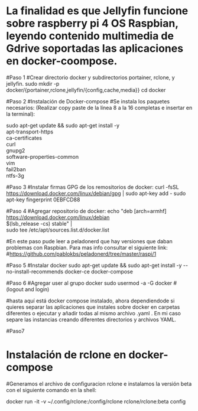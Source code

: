 # La finalidad es que Jellyfin funcione sobre raspberry pi 4 OS Raspbian, leyendo contenido multimedia de Gdrive soportadas las aplicaciones en docker-coompose.

#Paso 1
#Crear directorio docker y subdirectorios portainer, rclone, y jellyfin.
sudo mkdir -p docker/{portainer,rclone,jellyfin/{config,cache,media}}
cd docker

#Paso 2
#Instalación de Docker-compose 
#Se instala los paquetes necesarios: (Realizar copy paste de la línea 8 a la 16 completas e insertar en la terminal):

sudo apt-get update && sudo apt-get install -y \
  apt-transport-https \
  ca-certificates \
  curl \
  gnupg2 \
  software-properties-common \
  vim \
  fail2ban \
  ntfs-3g

#Paso 3
#Instalar firmas GPG de los remositorios de docker:
curl -fsSL https://download.docker.com/linux/debian/gpg | sudo apt-key add -
 sudo apt-key fingerprint 0EBFCD88

#Paso 4
#Agregar repositorio de docker:
echo "deb [arch=armhf] https://download.docker.com/linux/debian \
     $(lsb_release -cs) stable" | \
    sudo tee /etc/apt/sources.list.d/docker.list

#En este paso pude leer a peladonerd que hay versiones que daban problemas con Raspbian. Para mas info consultar el siguiente link:
#https://github.com/pablokbs/peladonerd/tree/master/raspi/1

#Paso 5
#Instalar docker
sudo apt-get update && sudo apt-get install -y --no-install-recommends docker-ce docker-compose

#Paso 6
#Agregar user al grupo docker
sudo usermod -a -G docker <usuario>
#(logout and login)
  

#hasta aquí está docker compose instalado, ahora dependiendode si quieres separar las aplicaciones que instales sobre docker en carpetas diferentes o ejecutar y añadir todas al mismo archivo .yaml . En mi caso separe las instancias creando diferentes directorios y archivos YAML.



#Paso7
# Instalación de rclone en docker-compose
#Generamos el archivo de configuracion rclone e instalamos la versión beta con el siguiente comando en la shell:

docker run -it -v ~/.config/rclone:/config/rclone rclone/rclone:beta config
